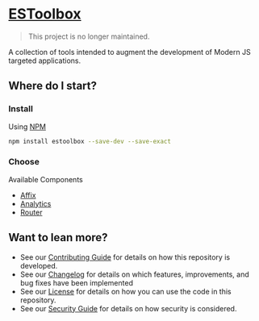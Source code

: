 
# [ESToolbox](https://github.com/dbtedman/estoolbox)

> This project is no longer maintained.

A collection of tools intended to augment the development of Modern JS targeted applications.

## Where do I start?

### Install

Using [NPM](https://www.npmjs.com)

```bash
npm install estoolbox --save-dev --save-exact
```

### Choose

Available Components

* [Affix](docs/Affix.md)
* [Analytics](docs/Analytics.md)
* [Router](docs/Router.md)

## Want to lean more?

* See our [Contributing Guide](CONTRIBUTING.md) for details on how this repository is developed.
* See our [Changelog](CHANGELOG.md) for details on which features, improvements, and bug fixes have been implemented
* See our [License](LICENSE.md) for details on how you can use the code in this repository.
* See our [Security Guide](SECURITY.md) for details on how security is considered.

